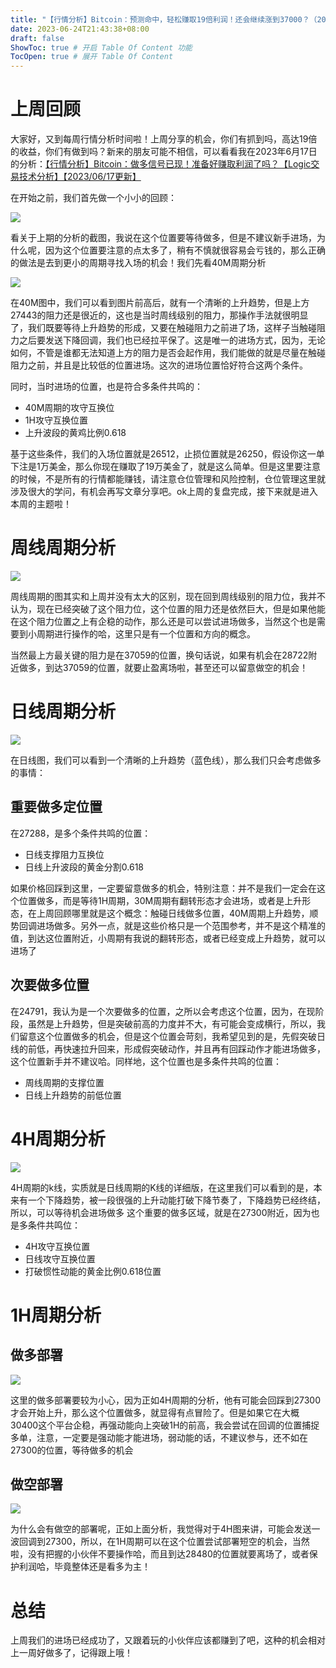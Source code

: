 ```yaml
---
title: "【行情分析】Bitcoin：预测命中，轻松赚取19倍利润！还会继续涨到37000？（2023年6月25日更新）"
date: 2023-06-24T21:43:38+08:00
draft: false
ShowToc: true # 开启 Table Of Content 功能
TocOpen: true # 展开 Table Of Content
---
```


# 上周回顾
大家好，又到每周行情分析时间啦！上周分享的机会，你们有抓到吗，高达19倍的收益，你们有做到吗？新来的朋友可能不相信，可以看看我在2023年6月17日的分析：[【行情分析】Bitcoin：做多信号已现！准备好赚取利润了吗？【Logic交易技术分析】【2023/06/17更新】](https://logic-web3.github.io/airdrop/cryptoprediction/bitcoin%E4%BB%B7%E6%A0%BC%E8%A1%8C%E6%83%85%E5%88%86%E6%9E%90%E5%81%9A%E5%A4%9A%E4%BF%A1%E5%8F%B7%E5%B7%B2%E7%8E%B0%E5%87%86%E5%A4%87%E5%A5%BD%E8%B5%9A%E5%8F%96%E5%88%A9%E6%B6%A6%E4%BA%86%E5%90%97/)

在开始之前，我们首先做一个小小的回顾：

![](https://raw.githubusercontent.com/Logic-web3/airdrop/main/content/post/../../static/image/bitcoin%20prediction%2020230625%201.png)

看关于上期的分析的截图，我说在这个位置要等待做多，但是不建议新手进场，为什么呢，因为这个位置要注意的点太多了，稍有不慎就很容易会亏钱的，那么正确的做法是去到更小的周期寻找入场的机会！我们先看40M周期分析

![](https://raw.githubusercontent.com/Logic-web3/airdrop/main/content/post/../../static/image/bitcoin%20prediction%2020230625%202.png)

在40M图中，我们可以看到图片前高后，就有一个清晰的上升趋势，但是上方27443的阻力还是很近的，这也是当时周线级别的阻力，那操作手法就很明显了，我们既要等待上升趋势的形成，又要在触碰阻力之前进了场，这样子当触碰阻力之后要发送下降回调，我们也已经拉平保了。这是唯一的进场方式，因为，无论如何，不管是谁都无法知道上方的阻力是否会起作用，我们能做的就是尽量在触碰阻力之前，并且是比较低的位置进场。这次的进场位置恰好符合这两个条件。

同时，当时进场的位置，也是符合多条件共鸣的：
- 40M周期的攻守互换位
- 1H攻守互换位置
- 上升波段的黄鸡比例0.618

基于这些条件，我们的入场位置就是26512，止损位置就是26250，假设你这一单下注是1万美金，那么你现在赚取了19万美金了，就是这么简单。但是这里要注意的时候，不是所有的行情都能赚钱，请注意仓位管理和风险控制，仓位管理这里就涉及很大的学问，有机会再写文章分享吧。ok上周的复盘完成，接下来就是进入本周的主题啦！



# 周线周期分析

![](https://raw.githubusercontent.com/Logic-web3/airdrop/main/content/post/../../static/image/bitcoin%20prediction%2020230625%203.png)

周线周期的图其实和上周并没有太大的区别，现在回到周线级别的阻力位，我并不认为，现在已经突破了这个阻力位，这个位置的阻力还是依然巨大，但是如果他能在这个阻力位置之上有企稳的动作，那么还是可以尝试进场做多，当然这个也是需要到小周期进行操作的哈，这里只是有一个位置和方向的概念。

当然最上方最关键的阻力是在37059的位置，换句话说，如果有机会在28722附近做多，到达37059的位置，就要止盈离场啦，甚至还可以留意做空的机会！

# 日线周期分析

![](https://raw.githubusercontent.com/Logic-web3/airdrop/main/content/post/../../static/image/bitcoin%20prediction%2020230625%204.png)

在日线图，我们可以看到一个清晰的上升趋势（蓝色线），那么我们只会考虑做多的事情：

## 重要做多定位置

在27288，是多个条件共鸣的位置：
   
   - 日线支撑阻力互换位
   - 日线上升波段的黄金分割0.618
    
  如果价格回踩到这里，一定要留意做多的机会，特别注意：并不是我们一定会在这个位置做多，而是等待1H周期，30M周期有翻转形态才会进场，或者是上升形态，在上周回顾哪里就是这个概念：触碰日线做多位置，40M周期上升趋势，顺势回调进场做多。另外一点，就是这些价格只是一个范围参考，并不是这个精准的值，到达这位置附近，小周期有我说的翻转形态，或者已经变成上升趋势，就可以进场了

## 次要做多位置

在24791，我认为是一个次要做多的位置，之所以会考虑这个位置，因为，在现阶段，虽然是上升趋势，但是突破前高的力度并不大，有可能会变成横行，所以，我们留意这个位置做多的机会，但是这个位置会苛刻，我希望见到的是，先假突破日线的前低，再快速拉升回来，形成假突破动作，并且再有回踩动作才能进场做多，这个位置新手并不建议哈。同样地，这个位置也是多条件共鸣的位置：

- 周线周期的支撑位置
- 日线上升趋势的前低位置

# 4H周期分析

![](https://raw.githubusercontent.com/Logic-web3/airdrop/main/content/post/../../static/image/bitcoin%20prediction%2020230625%205.png)

4H周期的k线，实质就是日线周期的K线的详细版，在这里我们可以看到的是，本来有一个下降趋势，被一段很强的上升动能打破下降节奏了，下降趋势已经终结，所以，可以等待机会进场做多
这个重要的做多区域，就是在27300附近，因为也是多条件共鸣位：

- 4H攻守互换位置
- 日线攻守互换位置
- 打破惯性动能的黄金比例0.618位置

# 1H周期分析

## 做多部署

![](https://raw.githubusercontent.com/Logic-web3/airdrop/main/content/post/../../static/image/bitcoin%20prediction%2020230625%206.png)

这里的做多部署要较为小心，因为正如4H周期的分析，他有可能会回踩到27300才会开始上升，那么这个位置做多，就显得有点冒险了。但是如果它在大概30400这个平台企稳，再强动能向上突破1H的前高，我会尝试在回调的位置捕捉多单，注意，一定要是强动能才能进场，弱动能的话，不建议参与，还不如在27300的位置，等待做多的机会

## 做空部署

![](https://raw.githubusercontent.com/Logic-web3/airdrop/main/content/post/../../static/image/bitcoin%20prediction%2020230625%207.png)

为什么会有做空的部署呢，正如上面分析，我觉得对于4H图来讲，可能会发送一波回调到27300，所以，在1H周期可以在这个位置尝试部署短空的机会，当然啦，没有把握的小伙伴不要操作哈，而且到达28480的位置就要离场了，或者保护利润哈，毕竟整体还是看多为主！

# 总结
上周我们的进场已经成功了，又跟着玩的小伙伴应该都赚到了吧，这种的机会相对上一周好做多了，记得跟上哦！